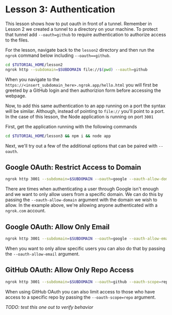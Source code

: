 # Lesson 3: Authentication
This lesson shows how to put oauth in front of a tunnel. Remember in Lesson 2 we created a tunnel to a directory on your machine. To protect that tunnel add `--oauth=github` to require authentication to authorize access to the files. 

For the lesson, navigate back to the `lesson2` directory and then run the `ngrok` command below including `--oauth==github`.

```bash
cd $TUTORIAL_HOME/lesson2
ngrok http --subdomain=$SUBDOMAIN file://$(pwd) --oauth=github
```
When you navigate to the `https://<insert_subdomain_here>.ngrok.app/hello.html` you will first be greeted by a GitHub login and then authorizion form before accessing the webpage.

Now, to add this same authentication to an app running on a port the syntax will be similar. Although, instead of pointing to `file://` you'll point to a port. In the case of this lesson, the Node application is running on port `3001`

First, get the application running with the following commands
```bash
cd $TUTORIAL_HOME/lesson3 && npm i && node app
```

Next, we'll try out a few of the additional options that can be paired with `--oauth`. 

## Google OAuth: Restrict Access to Domain
```bash
ngrok http 3001 --subdomain=$SUBDOMAIN --oauth=google --oauth-allow-domain=ngrok.com
```
There are times when authenticating a user through Google isn't enough and we want to only allow users from a specific domain. We can do this by passing the `--oauth-allow-domain` argument with the domain we wish to allow. In the example above, we're allowing anyone authenticated with a `ngrok.com` account. 

## Google OAuth: Allow Only Email
```bash
ngrok http 3001 --subdomain=$SUBDOMAIN --oauth=google --oauth-allow-email=<email>
```
When you want to only allow specific users you can also do that by passing the `--oauth-allow-email` argument. 


## GitHub OAuth: Allow Only Repo Access
```bash
ngrok http 3001 --subdomain=$SUBDOMAIN --oauth=github --oauth-scope=repo
```
When using GitHub OAuth you can also limit access to those who have access to a specific repo by passing the `--oauth-scope=repo` argument. 

*TODO: test this one out to verify behavior*